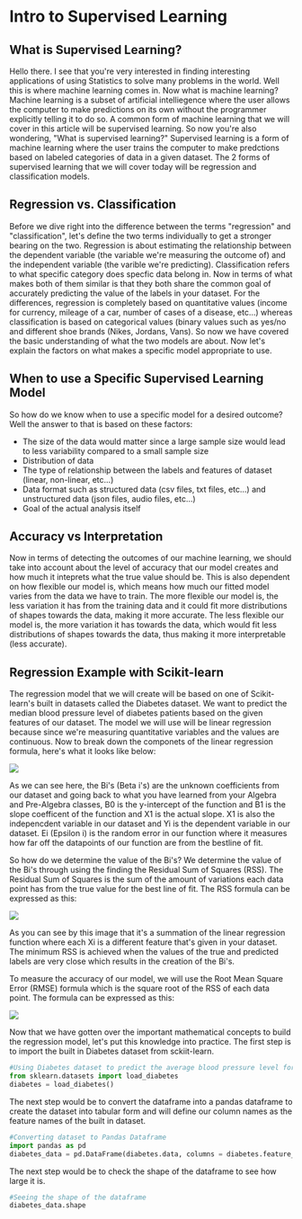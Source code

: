 # Intro to Supervised Learning

## What is Supervised Learning?
       
Hello there. I see that you're very interested in finding interesting applications of using Statistics to solve many
problems in the world. Well this is where machine learning comes in. Now what is machine learning? Machine learning is a
subset of artificial intelliegence where the user allows the computer to make predictions on its own without the programmer explicitly telling
it to do so. A common form of machine learning that we will cover in this article will be supervised learning. So now you're also
wondering, "What is supervised learning?" Supervised learning is a form of machine learning where the user trains the computer to make
predctions based on labeled categories of data in a given dataset. The 2 forms of supervised learning that we will cover today will be
regression and classification models.

## Regression vs. Classification
Before we dive right into the difference between the terms "regression" and "classification", let's define the two terms
individually to get a stronger bearing on the two. Regression is about estimating the relationship between the dependent variable
(the variable we're measuring the outcome of) and the independent variable (the varible we're predicting). Classification refers to what
specific category does specfic data belong in. Now in terms of what makes both of them similar is that they both share the common goal of
accurately predicting the value of the labels in your dataset. For the differences, regression is completely based on quantitative values
(income for currency, mileage of a car, number of cases of a disease, etc...) whereas classification is based on categorical values (binary
values such as yes/no and different shoe brands (Nikes, Jordans, Vans). So now we have covered the basic understanding of what the two models are
about. Now let's explain the factors on what makes a specific model appropriate to use.

## When to use a Specific Supervised Learning Model
So how do we know when to use a specific model for a desired outcome?
Well the answer to that is based on these factors:
- The size of the data would matter since a large sample size would lead to less variability compared to a small sample size
- Distribution of data
- The type of relationship between the labels and features of dataset (linear, non-linear, etc...)
- Data format such as structured data (csv files, txt files, etc...) and unstructured data (json files, audio files, etc...)
- Goal of the actual analysis itself

## Accuracy vs Interpretation
Now in terms of detecting the outcomes of our machine learning, we should take into account about the level of accuracy that our model creates and how much it inteprets what the true value should be. This is also dependent on how flexible our model is, which means how much our fitted model varies from the data we have to train. The more flexible our model is, the less variation it has from the training data and it could fit more distributions of shapes towards the data, making it more accurate. The less flexible our model is, the more variation it has towards the data, which would fit less distributions of shapes towards the data, thus making it more interpretable 
(less accurate). 

## Regression Example with Scikit-learn
The regression model that we will create will be based on one of Scikit-learn's built in datasets called the Diabetes dataset. We want to predict the median blood pressure level of diabetes patients based on the given features of our dataset. The model we will use will be linear regression because since we're measuring quantitative variables and the values are continuous. Now to break down the componets of the linear regression formula, here's what it looks like below:

![](https://miro.medium.com/max/2872/1*k2bLmeYIG7z7dCyxADedhQ.png)

As we can see here, the Bi's (Beta i's) are the unknown coefficients from our dataset and going back to what you have learned from your Algebra and Pre-Algebra classes, B0 is the y-intercept of the function and B1 is the slope coefficent of the function and X1 is the actual slope. X1 is also the indepencdent variable in our dataset and Yi is the dependent variable in our dataset. Ei (Epsilon i) is the random error in our function where it measures how far off the datapoints of our function are from the bestline of fit.

So how do we determine the value of the Bi's? We determine the value of the Bi's through using the finding the Residual Sum of Squares (RSS). The Residual Sum of Squares is the sum of the amount of variations each data point has from the true value for the best line of fit. The RSS formula can be expressed as this:

![](https://cdn-images-1.medium.com/fit/t/1600/480/1*a0hsu_ldXOKOq88Re4xYtQ.png)

As you can see by this image that it's a summation of the linear regression function where each Xi is a different feature that's given in your dataset. The minimum RSS is achieved when the values of the true and predicted labels are very close which results in the creation of the Bi's.

To measure the accuracy of our model, we will use the Root Mean Square Error (RMSE) formula which is the square root of the RSS of each data point. The formula can be expressed as this:

![](https://secureservercdn.net/160.153.137.16/70j.58d.myftpupload.com/wp-content/uploads/2019/03/rmse-2.png)

Now that we have gotten over the important mathematical concepts to build the regression model, let's put this knowledge into practice. The first step is to import the built in Diabetes dataset from sckiit-learn.

```python
#Using Diabetes dataset to predict the average blood pressure level for diabetes patients
from sklearn.datasets import load_diabetes
diabetes = load_diabetes()
```

The next step would be to convert the dataframe into a pandas dataframe to create the dataset into tabular form and will define our column names as the feature names of the built in dataset.

```python
#Converting dataset to Pandas Dataframe
import pandas as pd
diabetes_data = pd.DataFrame(diabetes.data, columns = diabetes.feature_names)
```

The next step would be to check the shape of the dataframe to see how large it is.

```python
#Seeing the shape of the dataframe
diabetes_data.shape
```
